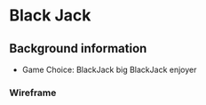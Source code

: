 # Black Jack

## Background information
- Game Choice: BlackJack
big BlackJack enjoyer

### Wireframe
